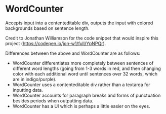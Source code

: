 # WordCounter
Accepts input into a contenteditable div, outputs the input with colored backgrounds based on sentence length.

Credit to Jonathan Williamson for the code snippet that would inspire this project (https://codepen.io/jon-w1/full/YpNPQr).

Differences between the above and WordCounter are as follows:
* WordCounter differentiates more completely between sentences of different word lengths (going from 1-3 words in red, and then changing color with each additional word until sentences over 32 words, which are in indigo/purple). 
* WordCounter uses a contenteditable div rather than a textarea for inputting data.
* WordCounter accounts for paragraph breaks and forms of punctuation besides periods when outputting data.
* WordCounter has a UI which is perhaps a little easier on the eyes.
